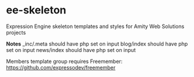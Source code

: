 ee-skeleton
============

Expression Engine skeleton templates and styles for Amity Web Solutions projects

**Notes**
_inc/.meta should have php set on input
blog/index should have php set on input
news/index should have php set on input

Members template group requires Freemember: https://github.com/expressodev/freemember

